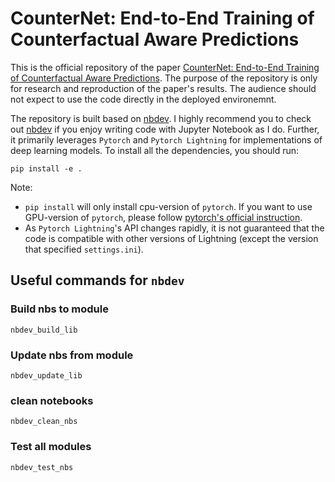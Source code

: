 # CounterNet: End-to-End Training of Counterfactual Aware Predictions

This is the official repository of the paper [CounterNet: End-to-End Training of Counterfactual Aware Predictions](). The purpose of the repository is only for research and reproduction of the paper's results. The audience should not expect to use the code directly in the deployed environemnt. 

The repository is built based on [nbdev](https://nbdev.fast.ai/). I highly recommend you to check out [nbdev](https://nbdev.fast.ai/) if you enjoy writing code with Jupyter Notebook as I do. Further, it primarily leverages `Pytorch` and `Pytorch Lightning` for implementations of deep learning models. To install all the dependencies, you should run:

```
pip install -e .
```

Note:
- `pip install` will only install cpu-version of  `pytorch`. If you want to use GPU-version of `pytorch`, please follow [pytorch's official instruction](https://pytorch.org/get-started/locally/).
- As `Pytorch Lightning`'s API changes rapidly, it is not guaranteed that the code is compatible with other versions of Lightning (except the version that specified `settings.ini`).

## Useful commands for `nbdev`
### Build nbs to module

```
nbdev_build_lib
```

### Update nbs from module
```
nbdev_update_lib
```

### clean notebooks
```
nbdev_clean_nbs
```

### Test all modules
```
nbdev_test_nbs
```